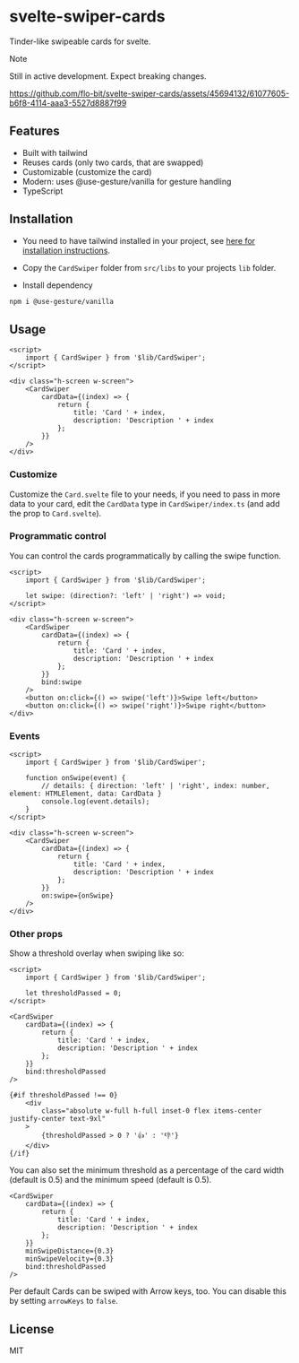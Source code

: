 # svelte-swiper-cards

Tinder-like swipeable cards for svelte.

> [!NOTE]  
> Still in active development. Expect breaking changes.

https://github.com/flo-bit/svelte-swiper-cards/assets/45694132/61077605-b6f8-4114-aaa3-5527d8887f99

## Features

- Built with tailwind
- Reuses cards (only two cards, that are swapped)
- Customizable (customize the card)
- Modern: uses @use-gesture/vanilla for gesture handling
- TypeScript

## Installation

- You need to have tailwind installed in your project, see [here for installation instructions](https://tailwindcss.com/docs/guides/sveltekit).

- Copy the `CardSwiper` folder from `src/libs` to your projects `lib` folder.

- Install dependency

```bash
npm i @use-gesture/vanilla
```

## Usage

```svelte
<script>
	import { CardSwiper } from '$lib/CardSwiper';
</script>

<div class="h-screen w-screen">
	<CardSwiper
		cardData={(index) => {
			return {
				title: 'Card ' + index,
				description: 'Description ' + index
			};
		}}
	/>
</div>
```

### Customize

Customize the `Card.svelte` file to your needs, if you need to pass in more data to your card, edit the `CardData` type in `CardSwiper/index.ts` (and add the prop to `Card.svelte`).

### Programmatic control

You can control the cards programmatically by calling the swipe function.

```svelte
<script>
	import { CardSwiper } from '$lib/CardSwiper';

	let swipe: (direction?: 'left' | 'right') => void;
</script>

<div class="h-screen w-screen">
	<CardSwiper
		cardData={(index) => {
			return {
				title: 'Card ' + index,
				description: 'Description ' + index
			};
		}}
		bind:swipe
	/>
	<button on:click={() => swipe('left')}>Swipe left</button>
	<button on:click={() => swipe('right')}>Swipe right</button>
</div>
```

### Events

```svelte
<script>
	import { CardSwiper } from '$lib/CardSwiper';

	function onSwipe(event) {
		// details: { direction: 'left' | 'right', index: number, element: HTMLElement, data: CardData }
		console.log(event.details);
	}
</script>

<div class="h-screen w-screen">
	<CardSwiper
		cardData={(index) => {
			return {
				title: 'Card ' + index,
				description: 'Description ' + index
			};
		}}
		on:swipe={onSwipe}
	/>
</div>
```

### Other props

Show a threshold overlay when swiping like so:

```svelte
<script>
	import { CardSwiper } from '$lib/CardSwiper';

	let thresholdPassed = 0;
</script>

<CardSwiper
	cardData={(index) => {
		return {
			title: 'Card ' + index,
			description: 'Description ' + index
		};
	}}
	bind:thresholdPassed
/>

{#if thresholdPassed !== 0}
	<div
		class="absolute w-full h-full inset-0 flex items-center justify-center text-9xl"
	>
		{thresholdPassed > 0 ? '👍' : '👎'}
	</div>
{/if}
```

You can also set the minimum threshold as a percentage of the card width (default is 0.5) and the minimum speed (default is 0.5).

```svelte
<CardSwiper
	cardData={(index) => {
		return {
			title: 'Card ' + index,
			description: 'Description ' + index
		};
	}}
	minSwipeDistance={0.3}
	minSwipeVelocity={0.3}
	bind:thresholdPassed
/>
```

Per default Cards can be swiped with Arrow keys, too. You can disable this by setting `arrowKeys` to `false`.

## License

MIT
